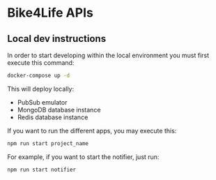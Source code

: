 # Bike4Life APIs

## Local dev instructions
In order to start developing within the local environment you must first execute this command:

```bash
docker-compose up -d
```

This will deploy locally:

- PubSub emulator
- MongoDB database instance
- Redis database instance

If you want to run the different apps, you may execute this:

```bash
npm run start project_name
```

For example, if you want to start the notifier, just run:

```bash
npm run start notifier
```

